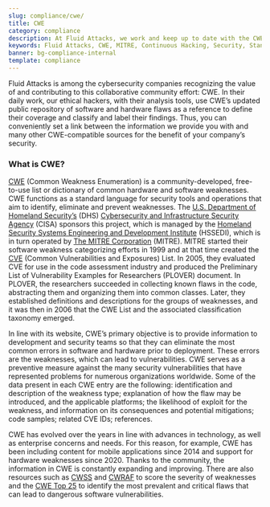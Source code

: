 ```yaml
---
slug: compliance/cwe/
title: CWE
category: compliance
description: At Fluid Attacks, we work and keep up to date with the CWE list for our findings and reports, as well as contribute to community efforts.
keywords: Fluid Attacks, CWE, MITRE, Continuous Hacking, Security, Standards, Ethical Hacking, Pentesting
banner: bg-compliance-internal
template: compliance
---
```


<div class="paragraph fw3 f3 lh-2">

Fluid Attacks is among the cybersecurity companies recognizing the value
of and contributing to this collaborative community effort: CWE. In
their daily work, our ethical hackers, with their analysis tools, use
CWE’s updated public repository of software and hardware flaws as a
reference to define their coverage and classify and label their
findings. Thus, you can conveniently set a link between the information
we provide you with and many other CWE-compatible sources for the
benefit of your company’s security.

</div>

<div class="sect2 fw3 f3 lh-2">

### What is CWE?

[CWE](https://cwe.mitre.org/) (Common Weakness Enumeration) is a
community-developed, free-to-use list or dictionary of common hardware
and software weaknesses. CWE functions as a standard language for
security tools and operations that aim to identify, eliminate and
prevent weaknesses. The [U.S. Department of Homeland
Security’s](https://www.dhs.gov/) (DHS) [Cybersecurity and
Infrastructure Security
Agency](https://www.dhs.gov/cisa/cybersecurity-division) (CISA) sponsors
this project, which is managed by the [Homeland Security Systems
Engineering and Development
Institute](https://www.dhs.gov/science-and-technology/hssedi) (HSSEDI),
which is in turn operated by [The MITRE
Corporation](http://www.mitre.org/) (MITRE). MITRE started their
software weakness categorizing efforts in 1999 and at that time created
the [CVE](https://cve.mitre.org/index.html) (Common Vulnerabilities and
Exposures) List. In 2005, they evaluated CVE for use in the code
assessment industry and produced the Preliminary List of Vulnerability
Examples for Researchers (PLOVER) document. In PLOVER, the researchers
succeeded in collecting known flaws in the code, abstracting them and
organizing them into common classes. Later, they established definitions
and descriptions for the groups of weaknesses, and it was then in 2006
that the CWE List and the associated classification taxonomy emerged.

In line with its website, CWE’s primary objective is to provide
information to development and security teams so that they can eliminate
the most common errors in software and hardware prior to deployment.
These errors are the weaknesses, which can lead to vulnerabilities. CWE
serves as a preventive measure against the many security vulnerabilities
that have represented problems for numerous organizations worldwide.
Some of the data present in each CWE entry are the following:
identification and description of the weakness type; explanation of how
the flaw may be introduced, and the applicable platforms; the likelihood
of exploit for the weakness, and information on its consequences and
potential mitigations; code samples; related CVE IDs; references.

CWE has evolved over the years in line with advances in technology, as
well as enterprise concerns and needs. For this reason, for example, CWE
has been including content for mobile applications since 2014 and
support for hardware weaknesses since 2020. Thanks to the community, the
information in CWE is constantly expanding and improving. There are also
resources such as [CWSS](https://cwe.mitre.org/cwss/) and
[CWRAF](https://cwe.mitre.org/cwraf/) to score the severity of
weaknesses and the [CWE
Top 25](https://cwe.mitre.org/top25/archive/2020/2020_cwe_top25.html) to
identify the most prevalent and critical flaws that can lead to
dangerous software vulnerabilities.

</div>